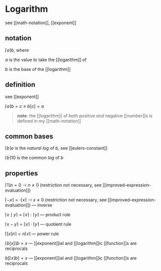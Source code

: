 # Logarithm

see [[math-notation]], [[exponent]]

## notation

$\lceil a \rceil b$, where

$a$ is the value to take the [[logarithm]] of

$b$ is the base of the [[logarithm]]

## definition

see [[exponent]]

$\lceil a \rceil b = c \equiv b[c] = a$

> **note**: the [[logarithm]] of both positive _and_ negative [[number]]s is defined in my [[math-notation]]

## common bases

$\lceil b \rceil e$ is the _natural log_ of $b$, see [[eulers-constant]]

$\lceil b \rceil 10$ is the _common log_ of $b$

## properties

$\lceil 1 \rceil n = 0 \dashv n \ne 0$ (restriction not necessary, see [[improved-expression-evaluation]])

$\lceil -x \rceil = \cdot \lceil x \rceil \dashv x \ne 0$ (restriction not necessary, see [[improved-expression-evaluation]]) &mdash; inverse

$\lceil x \mid y \rceil = \lceil x \rceil : \lceil y \rceil$ &mdash; product rule

$\lceil x - y \rceil = \lceil x \rceil \cdot \lceil y \rceil$ &mdash; quotient rule

$\lceil [x]n \rceil = n \lceil x \rceil$ &mdash; power rule

$\lceil b[x] \rceil b = x$ &mdash; [[exponent]]ial and [[logarithm]]ic [[function]]s are reciprocals

$b[\lceil x \rceil b] = x$ &mdash; [[exponent]]ial and [[logarithm]]ic [[function]]s are reciprocals
